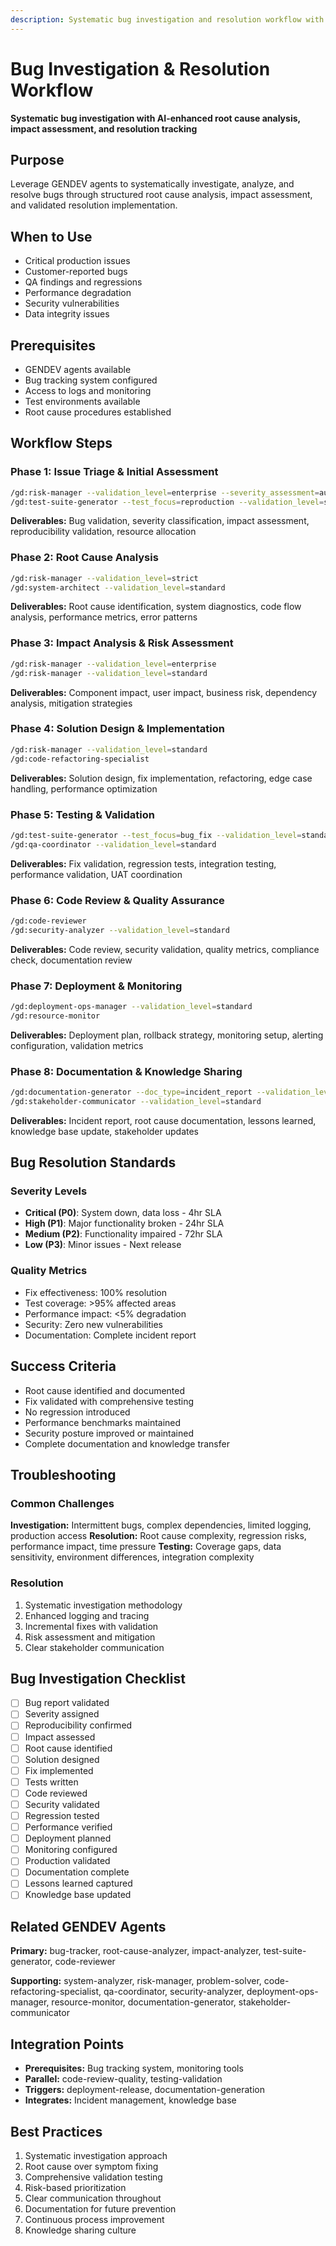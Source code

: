 ```yaml
---
description: Systematic bug investigation and resolution workflow with GENDEV agent orchestration for root cause analysis, impact assessment, and comprehensive resolution
---
```


# Bug Investigation & Resolution Workflow

**Systematic bug investigation with AI-enhanced root cause analysis, impact assessment, and resolution tracking**

## Purpose

Leverage GENDEV agents to systematically investigate, analyze, and resolve bugs through structured root cause analysis, impact assessment, and validated resolution implementation.

## When to Use

- Critical production issues
- Customer-reported bugs
- QA findings and regressions
- Performance degradation
- Security vulnerabilities
- Data integrity issues

## Prerequisites

- GENDEV agents available
- Bug tracking system configured
- Access to logs and monitoring
- Test environments available
- Root cause procedures established

## Workflow Steps

### Phase 1: Issue Triage & Initial Assessment

```bash
/gd:risk-manager --validation_level=enterprise --severity_assessment=automated
/gd:test-suite-generator --test_focus=reproduction --validation_level=standard
```

**Deliverables:** Bug validation, severity classification, impact assessment, reproducibility validation, resource allocation

### Phase 2: Root Cause Analysis

```bash
/gd:risk-manager --validation_level=strict
/gd:system-architect --validation_level=standard
```

**Deliverables:** Root cause identification, system diagnostics, code flow analysis, performance metrics, error patterns

### Phase 3: Impact Analysis & Risk Assessment

```bash
/gd:risk-manager --validation_level=enterprise
/gd:risk-manager --validation_level=standard
```

**Deliverables:** Component impact, user impact, business risk, dependency analysis, mitigation strategies

### Phase 4: Solution Design & Implementation

```bash
/gd:risk-manager --validation_level=standard
/gd:code-refactoring-specialist
```

**Deliverables:** Solution design, fix implementation, refactoring, edge case handling, performance optimization

### Phase 5: Testing & Validation

```bash
/gd:test-suite-generator --test_focus=bug_fix --validation_level=standard
/gd:qa-coordinator --validation_level=standard
```

**Deliverables:** Fix validation, regression tests, integration testing, performance validation, UAT coordination

### Phase 6: Code Review & Quality Assurance

```bash
/gd:code-reviewer
/gd:security-analyzer --validation_level=standard
```

**Deliverables:** Code review, security validation, quality metrics, compliance check, documentation review

### Phase 7: Deployment & Monitoring

```bash
/gd:deployment-ops-manager --validation_level=standard
/gd:resource-monitor
```

**Deliverables:** Deployment plan, rollback strategy, monitoring setup, alerting configuration, validation metrics

### Phase 8: Documentation & Knowledge Sharing

```bash
/gd:documentation-generator --doc_type=incident_report --validation_level=standard
/gd:stakeholder-communicator --validation_level=standard
```

**Deliverables:** Incident report, root cause documentation, lessons learned, knowledge base update, stakeholder updates

## Bug Resolution Standards

### Severity Levels

- **Critical (P0)**: System down, data loss - 4hr SLA
- **High (P1)**: Major functionality broken - 24hr SLA
- **Medium (P2)**: Functionality impaired - 72hr SLA
- **Low (P3)**: Minor issues - Next release

### Quality Metrics

- Fix effectiveness: 100% resolution
- Test coverage: >95% affected areas
- Performance impact: <5% degradation
- Security: Zero new vulnerabilities
- Documentation: Complete incident report

## Success Criteria

- Root cause identified and documented
- Fix validated with comprehensive testing
- No regression introduced
- Performance benchmarks maintained
- Security posture improved or maintained
- Complete documentation and knowledge transfer

## Troubleshooting

### Common Challenges

**Investigation:** Intermittent bugs, complex dependencies, limited logging, production access
**Resolution:** Root cause complexity, regression risks, performance impact, time pressure
**Testing:** Coverage gaps, data sensitivity, environment differences, integration complexity

### Resolution

1. Systematic investigation methodology
2. Enhanced logging and tracing
3. Incremental fixes with validation
4. Risk assessment and mitigation
5. Clear stakeholder communication

## Bug Investigation Checklist

- [ ] Bug report validated
- [ ] Severity assigned
- [ ] Reproducibility confirmed
- [ ] Impact assessed
- [ ] Root cause identified
- [ ] Solution designed
- [ ] Fix implemented
- [ ] Tests written
- [ ] Code reviewed
- [ ] Security validated
- [ ] Regression tested
- [ ] Performance verified
- [ ] Deployment planned
- [ ] Monitoring configured
- [ ] Production validated
- [ ] Documentation complete
- [ ] Lessons learned captured
- [ ] Knowledge base updated

## Related GENDEV Agents

**Primary:** bug-tracker, root-cause-analyzer, impact-analyzer, test-suite-generator, code-reviewer

**Supporting:** system-analyzer, risk-manager, problem-solver, code-refactoring-specialist, qa-coordinator, security-analyzer, deployment-ops-manager, resource-monitor, documentation-generator, stakeholder-communicator

## Integration Points

- **Prerequisites:** Bug tracking system, monitoring tools
- **Parallel:** code-review-quality, testing-validation
- **Triggers:** deployment-release, documentation-generation
- **Integrates:** Incident management, knowledge base

## Best Practices

1. Systematic investigation approach
2. Root cause over symptom fixing
3. Comprehensive validation testing
4. Risk-based prioritization
5. Clear communication throughout
6. Documentation for future prevention
7. Continuous process improvement
8. Knowledge sharing culture

